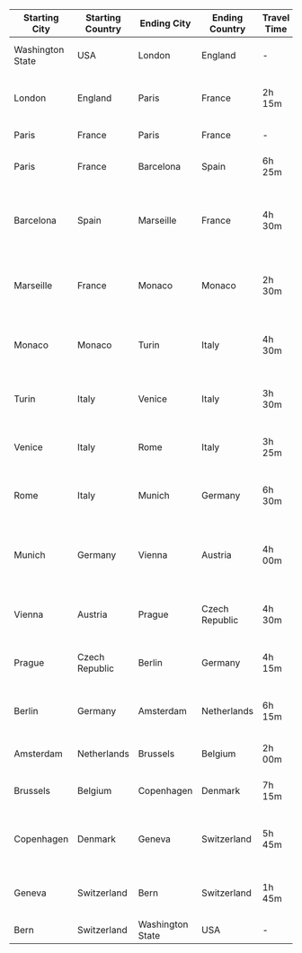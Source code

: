| Starting City     | Starting Country | Ending City       | Ending Country | Travel Time | Train Number | Travel Date   | Earliest Departure | Things to See                                      |
|-------------------|------------------|-------------------|----------------|-------------|--------------|---------------|--------------------|----------------------------------------------------|
| Washington State  | USA              | London            | England        | -           | -            | Sep 29, 2025  | -                  | Explore London                                     |
| London            | England          | Paris             | France         | 2h 15m      | Eurostar 9001| Sep 30, 2025  | 07:01              | Eiffel Tower, Champs-Élysées, Notre-Dame Cathedral |
| Paris             | France           | Paris             | France         | -           | -            | Oct 1, 2025   | -                  | Musée Rodin, Louvre                                  |
| Paris             | France           | Barcelona         | Spain          | 6h 25m      | Renfe-SNCF 9740| Oct 2, 2025   | 06:38              | Sagrada Família, Park Güell, La Rambla             |
| Barcelona         | Spain            | Marseille         | France         | 4h 30m      | Renfe-SNCF 9732| Oct 3, 2025   | 08:00              | Old Port of Marseille, Notre-Dame de la Garde, Calanques National Park |
| Marseille         | France           | Monaco            | Monaco         | 2h 30m      | TER 17432    | Oct 3, 2025   | 13:28              | Monte Carlo Casino, Prince's Palace, Oceanographic Museum |
| Monaco            | Monaco           | Turin             | Italy          | 4h 30m      | Thello 140/EC 34713| Oct 4, 2025 | 08:00 | Shroud of Turin, Mole Antonelliana, Egyptian Museum |
| Turin             | Italy            | Venice            | Italy          | 3h 30m      | Trenitalia Frecciarossa 9416 | Oct 5, 2025 | 06:15 | St. Mark's Basilica, Grand Canal, Doge's Palace |
| Venice            | Italy            | Rome              | Italy          | 3h 25m      | Trenitalia Frecciarossa 1000 | Oct 6, 2025 | 06:00 | Colosseum, Vatican Museums, Pantheon |
| Rome              | Italy            | Munich            | Germany        | 6h 30m      | EuroCity 87  | Oct 7, 2025   | 07:05              | Marienplatz, Neuschwanstein Castle, **Oktoberfest** |
| Munich            | Germany          | Vienna            | Austria        | 4h 00m      | Railjet 62   | Oct 8, 2025   | 06:23              | Schönbrunn Palace, St. Stephen's Cathedral, Belvedere Palace |
| Vienna            | Austria          | Prague            | Czech Republic | 4h 30m      | EuroCity 280 | Oct 9, 2025   | 05:39              | Charles Bridge, Prague Castle, Old Town Square |
| Prague            | Czech Republic   | Berlin            | Germany        | 4h 15m      | EuroCity 174 | Oct 10, 2025  | 06:26              | Brandenburg Gate, Berlin Wall, Museum Island |
| Berlin            | Germany          | Amsterdam         | Netherlands    | 6h 15m      | Intercity Express 146 | Oct 11, 2025  | 07:00 | Anne Frank House, Van Gogh Museum, Rijksmuseum |
| Amsterdam         | Netherlands      | Brussels          | Belgium        | 2h 00m      | Thalys 9352  | Oct 12, 2025  | 06:15              | Grand Place, Atomium, Manneken Pis |
| Brussels          | Belgium          | Copenhagen        | Denmark        | 7h 15m      | EuroCity 30  | Oct 13, 2025  | 07:25              | Nyhavn, Tivoli Gardens, **The Little Mermaid** |
| Copenhagen        | Denmark          | Geneva            | Switzerland    | 5h 45m      | EuroCity 90  | Oct 14, 2025  | 06:17              | Jet d'Eau, St. Pierre Cathedral, **Large Hadron Collider** |
| Geneva            | Switzerland      | Bern              | Switzerland    | 1h 45m      | InterCity 730| Oct 15, 2025  | 06:33              | Zytglogge, Bern Minster, **Family Tree Exploration** |
| Bern              | Switzerland      | Washington State  | USA            | -           | -            | -             | -                  | Return home                                          |
